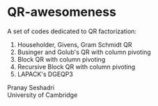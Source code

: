 # QR-awesomeness
A set of codes dedicated to QR factorization:
  1. Householder, Givens, Gram Schmidt QR
  2. Businger and Golub's QR with column pivoting
  3. Block QR with column pivoting
  4. Recursive Block QR with column pivoting
  5. LAPACK's DGEQP3
  
Pranay Seshadri <br>
University of Cambridge
